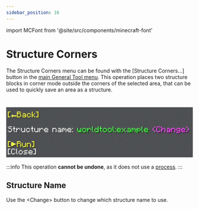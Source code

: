 ```yaml
---
sidebar_position: 16
---
```


import MCFont from '@site/src/components/minecraft-font'

# Structure Corners

The Structure Corners menu can be found with the <MCFont color="#3a2ffa">[Structure Corners...]</MCFont> button in the [main General Tool menu](usage#main-menu). This operation places two structure blocks in corner mode outside the corners of the selected area, that can be used to quickly save an area as a structure.
#
![The Outline menu](img/structure_corners_menu.png)

:::info
This operation **cannot be undone**, as it does not use a [process](../technical/processes).
:::

## Structure Name
Use the <MCFont color="light_purple">&lt;Change&gt;</MCFont> button to change which structure name to use.

